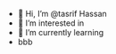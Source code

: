 - 👋 Hi, I’m @tasrif Hassan
- 👀 I’m interested in 
- 🌱 I’m currently learning
- bbb
  
  
   
  







